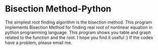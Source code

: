 # Bisection Method-Python
The simplest root finding algorithm is the bisection method. This program implements Bisection Method for finding real root of nonlinear equation in python programming language. 
This program shows you table and graph related to the function and the root. I hope you find it useful :) If the codes have a problem, please email me.
